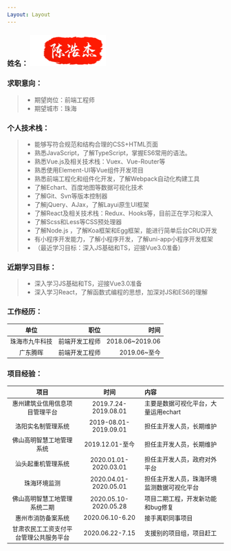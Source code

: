 ```yaml
---
Layout: Layout
---
```



### 姓名： ![my](./chenhaojie.png)

 ### 求职意向：

> - 期望岗位：前端工程师 <br>
> - 期望城市：珠海 

<!-- ### 教育经历：

|          毕业学校          | 学历 |         专业名称 |        学习时间 |
| :------------------------: | ---: | ---------------: | --------------: |
| 广东外语外贸大学南国商学院 | 本科 | 计算机科学与技术 | 2015.09~2019.06 | --> 

### 个人技术栈：
> - 能够写符合规范和结构合理的CSS+HTML页面 <br>
> - 熟悉JavaScript，了解TypeScript，掌握ES6常用的语法。 <br>
> - 熟悉Vue.js及相关技术栈：Vuex、Vue-Router等 <br>
> - 熟悉使用Element-UI等Vue组件开发项目 <br>
> - 熟悉前端工程化和组件化开发，了解Webpack自动化构建工具 <br>
> - 了解Echart、百度地图等数据可视化技术 <br>
> - 了解Git、Svn等版本控制器 <br>
> - 了解jQuery、AJax，了解Layui原生UI框架 <br>
> - 了解React及相关技术栈：Redux、Hooks等，目前正在学习和深入 <br>
> - 了解Scss和Less等CSS预处理器 <br>
> - 了解Node.js ，了解Koa框架和Egg框架，能进行简单后台CRUD开发 <br>
> - 有小程序开发能力，了解小程序开发，了解uni-app小程序开发框架 <br>
> - （最近学习目标：深入JS基础和TS，迎接Vue3.0准备） <br>



### 近期学习目标：

> - 深入学习JS基础和TS，迎接Vue3.0准备
>-  深入学习React，了解函数式编程的思想，加深对JS和ES6的理解

### 工作经历：

|      单位      |           职位 |           时间 |
| :------------: | -------------: | -------------: |
| 珠海市九牛科技 | 前端开发工程师 | 2018.06~2019.06 |
|    广东腾晖    | 前端开发工程师 |    2019.06~至今 |

### 项目经验：

| 项目 | 时间 | 内容 |
| :--: | :--: | :--- |
|惠州建筑业信用信息项目管理平台|2019.7.24-2019.08.01|主要是数据可视化平台，大量运用echart|
|洛阳实名制管理系统|2019-08.01-2019.09.01|担任主开发人员，长期维护|
|佛山高明智慧工地管理系统|2019.12.01-至今|担任主开发人员，长期维护|
|汕头起重机管理系统|2020.01.01-2020.03.01|担任主开发人员，政府对外平台|
|珠海环境监测|2020.04.01-2020.05.01|担任主开发人员，珠海环境监测数据可视化平台|
|佛山高明智慧工地管理系统二期|2020.05.10-2020.05.28|项目二期工程，开发新功能和bug修复|
|       惠州市消防备案系统       |2020.06.10-6.20|接手离职同事项目|
|       甘肃农民工工资支付平台管理公共服务平台       |2020.06.22-7.15|支援别的项目组，项目赶工|

